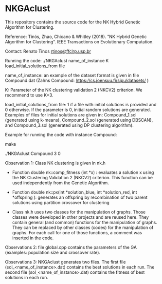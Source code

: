 # NKGAclust
This repository contains the source code for the NK Hybrid Genetic Algorithm for Clustering. 

Reference:  Tinós, Zhao, Chicano & Whitley (2018). "NK Hybrid Genetic Algorithm for Clustering". IEEE Transactions on Evolutionary Computation.	

Contact: Renato Tinos <rtinos@ffclrp.usp.br>

Running the code: ./NKGAclust name_of_instance K load_initial_solutions_from file

name_of_instance: an example of the dataset format is given in file Compound.dat (Zahns Compound: https://cs.joensuu.fi/sipu/datasets/ )

K: Parameter of the NK clustering validation 2 (NKCV2) criterion. We recommend to use K=3.

load_initial_solutions_from file: 1 if a file with initial solutions is provided and 0 otherwise. If the parameter is 0, initial random solutions are generated. Examples of files for initial solutions are given in: Compound_1.sol (generated using k-means), Compound_2.sol (generated using DBSCAN), and Compound_3.sol (generated using DP clustering algorithm).

Example for running the code with instance Compound: 

make

./NKGAclust Compound 3 0



Observation 1: Class NK clustering is given in nk.h 

- Function double nk::comp_fitness (int *x) : evaluates a solution x using the NK Clustering Validation 2 (NKCV2) criterion. This function can be used independently from the Genetic Algorithm.
	
- Function double nk::px(int *solution_blue, int *solution_red, int *offspring ): generates an offspring by recombination of two parent solutions using partition crossover for clustering 

- Class nk.h uses two classes for the manipulation of graphs. Those classes were developed in other projects and are reused here. They contain general (and common) functions for the manipulation of graphs. They can be replaced by other classes (codes) for the manipulation of graphs. For each call for one of those functions, a comment was inserted in the code.  
			
Observations 2: file global.cpp contains the parameters of the GA (examples: population size and crossover rate).

Observations 3: NKGAclust generates two files. The first file (sol_<name_of_instance>.dat) contains the best solutions in each run. The second file (sol_<name_of_instance>.dat) contains the fitness of best solutions in each run.
	
